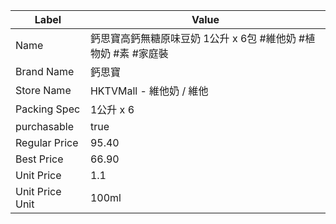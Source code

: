 | Label           | Value                                  |
| --------------- | -------------------------------------- |
| Name            | 鈣思寶高鈣無糖原味豆奶 1公升 x 6包 #維他奶 #植物奶 #素 #家庭裝 |
| Brand Name      | 鈣思寶                                    |
| Store Name      | HKTVMall - 維他奶 / 維他                    |
| Packing Spec    | 1公升 x 6                                |
| purchasable     | true                                   |
| Regular Price   | 95.40                                  |
| Best Price      | 66.90                                  |
| Unit Price      | 1.1                                    |
| Unit Price Unit | 100ml                                  |
